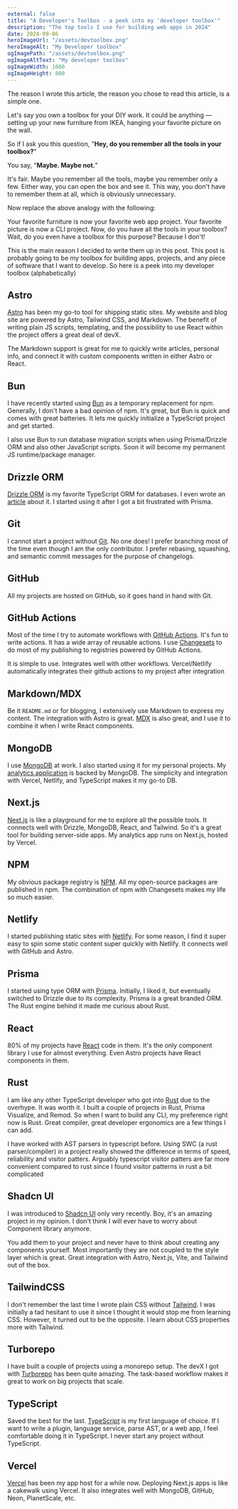```yaml
---
external: false
title: "A Developer's Toolbox - a peek into my 'developer toolbox'"
description: "The top tools I use for building web apps in 2024"
date: 2024-09-06
heroImageUrl: "/assets/devtoolbox.png"
heroImageAlt: "My Developer toolbox"
ogImagePath: "/assets/devtoolbox.png"
ogImageAltText: "My developer toolbox"
ogImageWidth: 1600
ogImageHeight: 800
---
```



The reason I wrote this article, the reason you chose to read this article, is a simple one.

Let's say you own a toolbox for your DIY work. It could be anything — setting up your new furniture from IKEA, hanging your favorite picture on the wall.

So if I ask you this question, "**Hey, do you remember all the tools in your toolbox?**"

You say, "**Maybe. Maybe not.**"

It's fair. Maybe you remember all the tools, maybe you remember only a few. Either way, you can open the box and see it. This way, you don't have to remember them at all, which is obviously unnecessary.

Now replace the above analogy with the following:

Your favorite furniture is now your favorite web app project. Your favorite picture is now a CLI project. Now, do you have all the tools in your toolbox? Wait, do you even have a toolbox for this purpose? Because I don't!

This is the main reason I decided to write them up in this post. This post is probably going to be my toolbox for building apps, projects, and any piece of software that I want to develop. So here is a peek into my developer toolbox (alphabetically)

## Astro
[Astro](https://astro.build/) has been my go-to tool for shipping static sites. My website and blog site are powered by Astro, Tailwind CSS, and Markdown. The benefit of writing plain JS scripts, templating, and the possibility to use React within the project offers a great deal of devX.

The Markdown support is great for me to quickly write articles, personal info, and connect it with custom components written in either Astro or React.

## Bun
I have recently started using [Bun](https://bun.sh/) as a temporary replacement for npm. Generally, I don't have a bad opinion of npm. It's great, but Bun is quick and comes with great batteries. It lets me quickly initialize a TypeScript project and get started.

I also use Bun to run database migration scripts when using Prisma/Drizzle ORM and also other JavaScript scripts. Soon it will become my permanent JS runtime/package manager.

## Drizzle ORM
[Drizzle ORM](https://orm.drizzle.team/) is my favorite TypeScript ORM for databases. I even wrote an [article](/drizzle-orm) about it. I started using it after I got a bit frustrated with Prisma.

## Git
I cannot start a project without [Git](https://git-scm.com/). No one does! I prefer branching most of the time even though I am the only contributor. I prefer rebasing, squashing, and semantic commit messages for the purpose of changelogs.

## GitHub
All my projects are hosted on GitHub, so it goes hand in hand with Git.

## GitHub Actions
Most of the time I try to automate workflows with [GitHub Actions](https://docs.github.com/en/actions). It's fun to write actions. It has a wide array of reusable actions. I use [Changesets](https://github.com/changesets/changesets) to do most of my publishing to registries powered by GitHub Actions. 

It is simple to use. Integrates well with other workflows. Vercel/Netlify automatically integrates their github actions to my project after integration

## Markdown/MDX
Be it `README.md` or for blogging, I extensively use Markdown to express my content. The integration with Astro is great. [MDX](https://mdxjs.com/) is also great, and I use it to combine it when I write React components.

## MongoDB
I use [MongoDB](https://www.mongodb.com/) at work. I also started using it for my personal projects. My [analytics application](https://analytics.vijayakrishna.dev/) is backed by MongoDB. The simplicity and integration with Vercel, Netlify, and TypeScript makes it my go-to DB.

## Next.js
[Next.js](https://nextjs.org/) is like a playground for me to explore all the possible tools. It connects well with Drizzle, MongoDB, React, and Tailwind. So it's a great tool for building server-side apps. My analytics app runs on Next.js, hosted by Vercel.

## NPM
My obvious package registry is [NPM](https://www.npmjs.com/). All my open-source packages are published in npm. The combination of npm with Changesets makes my life so much easier.

## Netlify
I started publishing static sites with [Netlify](https://www.netlify.com/). For some reason, I find it super easy to spin some static content super quickly with Netlify. It connects well with GitHub and Astro.

## Prisma
I started using type ORM with [Prisma](https://www.prisma.io). Initially, I liked it, but eventually switched to Drizzle due to its complexity. Prisma is a great branded ORM. The Rust engine behind it made me curious about Rust.

## React
80% of my projects have [React](https://react.dev/) code in them. It's the only component library I use for almost everything. Even Astro projects have React components in them.

## Rust
I am like any other TypeScript developer who got into [Rust](https://www.rust-lang.org/) due to the overhype. It was worth it. I built a couple of projects in Rust, Prisma Visualize, and Remod. So when I want to build any CLI, my preference right now is Rust. Great compiler, great developer ergonomics are a few things I can add.

I have worked with AST parsers in typescript before. Using SWC (a rust parser/compiler) in a project really showed the difference in terms of speed, reliability and visitor patters. Arguably typescript visitor patters are far more convenient compared to rust since I found visitor patterns in rust a bit complicated

## Shadcn UI
I was introduced to [Shadcn UI](https://ui.shadcn.com/) only very recently. Boy, it's an amazing project in my opinion. I don't think I will ever have to worry about Component library anymore. 

You add them to your project and never have to think about creating any components yourself. Most importantly they are not coupled to the style layer which is great. Great integration with Astro, Next.js, Vite, and Tailwind out of the box.

## TailwindCSS
I don't remember the last time I wrote plain CSS without [Tailwind](https://tailwindcss.com/). I was initially a tad hesitant to use it since I thought it would stop me from learning CSS. However, it turned out to be the opposite. I learn about CSS properties more with Tailwind.

## Turborepo
I have built a couple of projects using a monorepo setup. The devX I got with [Turborepo](https://turbo.build/repo/docs) has been quite amazing. The task-based workflow makes it great to work on big projects that scale.

## TypeScript
Saved the best for the last. [TypeScript](https://www.typescriptlang.org/) is my first language of choice. If I want to write a plugin, language service, parse AST, or a web app, I feel comfortable doing it in TypeScript. I never start any project without TypeScript.

## Vercel
[Vercel](https://vercel.com/) has been my app host for a while now. Deploying Next.js apps is like a cakewalk using Vercel. It also integrates well with MongoDB, GitHub, Neon, PlanetScale, etc.


